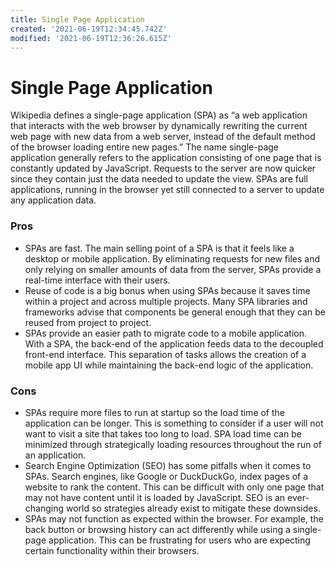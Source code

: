 ```yaml
---
title: Single Page Application
created: '2021-06-19T12:34:45.742Z'
modified: '2021-06-19T12:36:26.615Z'
---
```


# Single Page Application

Wikipedia defines a single-page application (SPA) as “a web application that interacts with the web browser by dynamically rewriting the current web page with new data from a web server, instead of the default method of the browser loading entire new pages.” The name single-page application generally refers to the application consisting of one page that is constantly updated by JavaScript. Requests to the server are now quicker since they contain just the data needed to update the view. SPAs are full applications, running in the browser yet still connected to a server to update any application data.

### Pros
* SPAs are fast. The main selling point of a SPA is that it feels like a desktop or mobile application. By eliminating requests for new files and only relying on smaller amounts of data from the server, SPAs provide a real-time interface with their users.
* Reuse of code is a big bonus when using SPAs because it saves time within a project and across multiple projects. Many SPA libraries and frameworks advise that components be general enough that they can be reused from project to project.
* SPAs provide an easier path to migrate code to a mobile application. With a SPA, the back-end of the application feeds data to the decoupled front-end interface. This separation of tasks allows the creation of a mobile app UI while maintaining the back-end logic of the application.

### Cons
* SPAs require more files to run at startup so the load time of the application can be longer. This is something to consider if a user will not want to visit a site that takes too long to load. SPA load time can be minimized through strategically loading resources throughout the run of an application.
* Search Engine Optimization (SEO) has some pitfalls when it comes to SPAs. Search engines, like Google or DuckDuckGo, index pages of a website to rank the content. This can be difficult with only one page that may not have content until it is loaded by JavaScript. SEO is an ever-changing world so strategies already exist to mitigate these downsides.
* SPAs may not function as expected within the browser. For example, the back button or browsing history can act differently while using a single-page application. This can be frustrating for users who are expecting certain functionality within their browsers.
